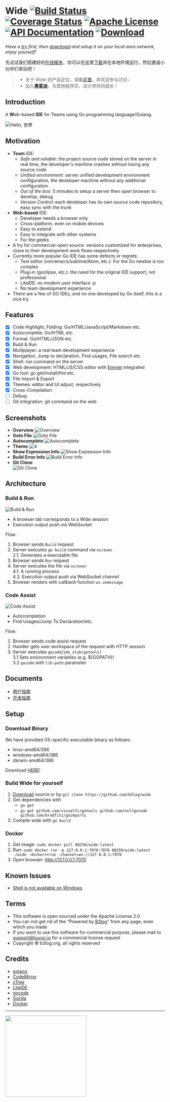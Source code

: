 # Wide [![Build Status](https://img.shields.io/travis/b3log/wide.svg?style=flat)](https://travis-ci.org/b3log/wide) [![Coverage Status](https://img.shields.io/coveralls/b3log/wide.svg?style=flat)](https://coveralls.io/r/b3log/wide) [![Apache License](http://img.shields.io/badge/license-apache2-orange.svg?style=flat)](http://www.apache.org/licenses/LICENSE-2.0) [![API Documentation](http://img.shields.io/badge/godoc-reference-blue.svg?style=flat)](http://godoc.org/github.com/b3log/wide) [![Download](http://img.shields.io/badge/download-~2.7K-red.svg?style=flat)](http://pan.baidu.com/s/1dD3XwOT)

_Have a [try](http://wide.b3log.org/signup) first, then [download](http://pan.baidu.com/s/1dD3XwOT) and setup it on your local area network, enjoy yourself!_

先试试我们搭建好的[在线服务](http://wide.b3log.org/signup)，你可以在这里[下载](http://pan.baidu.com/s/1dD3XwOT)并在本地环境运行，然后邀请小伙伴们来玩吧！

> * 关于 Wide 的产品定位，请看[这里](http://symphony.b3log.org/article/1438407961481)，并欢迎参与讨论~
> * 加入[**黑客派**](http://hacpai.com/register?r=88250)，与其他程序员、设计师共同成长！

## Introduction

A <b>W</b>eb-based <b>IDE</b> for Teams using Go programming language/Golang.

![Hello, 世界](https://cloud.githubusercontent.com/assets/873584/4606377/d0ca3c2a-521b-11e4-912c-d955ab05850b.png)

## Motivation

* **Team** IDE:
  * _Safe and reliable_: the project source code stored on the server in real time, the developer's machine crashes without losing any source code 
  * _Unified environment_: server unified development environment configuration, the developer machine without any additional configuration 
  * _Out of the box_: 5 minutes to setup a server then open browser to develop, debug
  * _Version Control_: each developer has its own source code repository, easy sync with the trunk 
* **Web-based** IDE:
  * Developer needs a browser only
  * Cross-platform, even on mobile devices
  * Easy to extend
  * Easy to integrate with other systems
  * For the geeks
* A try for commercial-open source: versions customized for enterprises, close to their development work flows respectively
* Currently more popular Go IDE has some defects or regrets: 
  * Text editor (vim/emacs/sublime/Atom, etc.): For the Go newbie is too complex 
  * Plug-in (goclipse, etc.): the need for the original IDE support, not professional
  * LiteIDE: no modern user interface :p
  * No team development experience 
* There are a few of GO IDEs, and no one developed by Go itself, this is a nice try

## Features

* [X] Code Highlight, Folding: Go/HTML/JavaScript/Markdown etc.
* [X] Autocomplete: Go/HTML etc.
* [X] Format: Go/HTML/JSON etc.
* [X] Build & Run
* [X] Multiplayer: a real team development experience
* [X] Navigation, Jump to declaration, Find usages, File search etc.
* [X] Shell: run command on the server
* [X] Web development: HTML/JS/CSS editor with [Emmet](http://emmet.io) integrated
* [X] Go tool: go get/install/fmt etc.
* [X] File Import & Export
* [X] Themes: editor and UI adjust, respectively
* [X] Cross-Compilation
* [ ] Debug
* [ ] Git integration: git command on the web

## Screenshots

* **Overview**
  ![Overview](https://cloud.githubusercontent.com/assets/873584/5450620/1d51831e-8543-11e4-930b-670871902425.png)
* **Goto File**
  ![Goto File](https://cloud.githubusercontent.com/assets/873584/5450616/1d495da6-8543-11e4-9285-f9d9c60779ac.png)
* **Autocomplete**
  ![Autocomplete](https://cloud.githubusercontent.com/assets/873584/5450619/1d4d5712-8543-11e4-8fe4-35dbc8348a6e.png)
* **Theme**
  ![4](https://cloud.githubusercontent.com/assets/873584/5450617/1d4c0826-8543-11e4-8b86-f79a4e41550a.png)
* **Show Expression Info**
  ![Show Expression Info](https://cloud.githubusercontent.com/assets/873584/5450618/1d4cd9f4-8543-11e4-950f-121bd3ff4a39.png)
* **Build Error Info**
  ![Build Error Info](https://cloud.githubusercontent.com/assets/873584/5450632/3e51cccc-8543-11e4-8ca8-8d2427aa16b8.png)
* **Git Clone**  
  ![Git Clone](https://cloud.githubusercontent.com/assets/873584/6545235/2284f230-c5b7-11e4-985e-7e04367921b1.png)

## Architecture 

### Build & Run

![Build & Run](https://cloud.githubusercontent.com/assets/873584/4389219/3642bc62-43f3-11e4-8d1f-06d7aaf22784.png)

 * A browser tab corresponds to a Wide session
 * Execution output push via WebSocket

Flow: 
 1. Browser sends ````Build```` request
 2. Server executes ````go build```` command via ````os/exec````<br/>
    2.1. Generates a executable file
 3. Browser sends ````Run```` request
 4. Server executes the file via ````os/exec````<br/>
    4.1. A running process<br/>
    4.2. Execution output push via WebSocket channel
 5. Browser renders with callback function ````ws.onmessage````

### Code Assist

![Code Assist](https://cloud.githubusercontent.com/assets/873584/4399135/3b80c21c-4463-11e4-8e94-7f7e8d12a4df.png)

 * Autocompletion
 * Find Usages/Jump To Declaration/etc.

Flow: 
 1. Browser sends code assist request
 2. Handler gets user workspace of the request with HTTP session
 3. Server executes ````gocode````/````ide_stub(gotools)````<br/>
    3.1 Sets environment variables (e.g. ${GOPATH})<br/>
    3.2 ````gocode```` with ````lib-path```` parameter

## Documents

* [用户指南](https://www.gitbook.com/book/88250/wide-user-guide)
* [开发指南](https://www.gitbook.com/book/88250/wide-dev-guide)

## Setup

### Download Binary

We have provided OS-specific executable binary as follows: 

* linux-amd64/386
* windows-amd64/386
* darwin-amd64/386

Download [HERE](http://pan.baidu.com/s/1dD3XwOT)!

### Build Wide for yourself

1. [Download](https://github.com/b3log/wide/archive/master.zip) source or by `git clone https://github.com/b3log/wide`
2. Get dependencies with 
   * `go get`
   * `go get github.com/visualfc/gotools github.com/nsf/gocode github.com/bradfitz/goimports`
3. Compile wide with `go build` 

### Docker

1. Get image: `sudo docker pull 88250/wide:latest`
2. Run: `sudo docker run -p 127.0.0.1:7070:7070 88250/wide:latest ./wide -docker=true -channel=ws://127.0.0.1:7070`
3. Open browser: http://127.0.0.1:7070

## Known Issues

* [Shell is not available on Windows](https://github.com/b3log/wide/issues/32)

## Terms

* This software is open sourced under the Apache License 2.0
* You can not get rid of the "Powered by [B3log](http://b3log.org)" from any page, even which you made
* If you want to use this software for commercial purpose, please mail to support@liuyun.io for a commercial license request
* Copyright &copy; b3log.org, all rights reserved

## Credits

* [golang](http://golang.org)
* [CodeMirror](https://github.com/marijnh/CodeMirror)
* [zTree](https://github.com/zTree/zTree_v3) 
* [LiteIDE](https://github.com/visualfc/liteide)
* [gocode](https://github.com/nsf/gocode)
* [Gorilla](https://github.com/gorilla)
* [Docker](https://docker.com)

----

<img src="https://cloud.githubusercontent.com/assets/873584/4606328/4e848b96-5219-11e4-8db1-fa12774b57b4.png" width="256px" />
